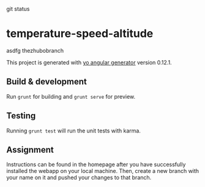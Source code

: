 git status 
# temperature-speed-altitude
asdfg
thezhubobranch

This project is generated with [yo angular generator](https://github.com/yeoman/generator-angular)
version 0.12.1.

## Build & development

Run `grunt` for building and `grunt serve` for preview.

## Testing

Running `grunt test` will run the unit tests with karma.

## Assignment

Instructions can be found in the homepage after you have successfully installed the webapp on your local machine. Then, create a new branch with your name on it and pushed your changes to that branch.
